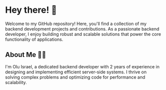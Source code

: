 # Hey there! 👋
Welcome to my GitHub repository! Here, you'll find a collection of my backend development projects and contributions. As a passionate backend developer, I enjoy building robust and scalable solutions that power the core functionality of applications.

## About Me 👨‍💻
I'm Olu Israel, a dedicated backend developer with 2 years of experience in designing and implementing efficient server-side systems. I thrive on solving complex problems and optimizing code for performance and scalability.
